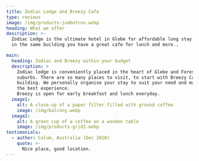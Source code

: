 ```yaml
---
title: Zodiac Lodge and Breezy Cafe
type: reviews
image: /img/products-jumbotron.webp
heading: What we offer
description: >-
  Zodiac Lodge is the ultimate hotel in Glebe for affordable long stay
  in the same building you have a great cafe for lunch and more..

main:
  heading: Zodiac and Breezy within your budget
  description: >
    Zodiac lodge is conveniently placed in the heart of Glebe and Forest lodge lifestyle
    suburbs. There are so many places to visit, to start with Breezy Cafe within our 
    building. We personally organise your stay to suit your need and make sure you enjoy 
    the best experience.
    Breezy is open for early breakfast and lunch everyday. 
  image1:
    alt: A close-up of a paper filter filled with ground coffee
    image: /img/balcony.webp
  image2:
    alt: A green cup of a coffee on a wooden table
    image: /img/products-grid2.webp
testimonials:
  - author: Calum, Australia (Dec 2020)
    quote: >-
      Nice place, good location.
---
```



